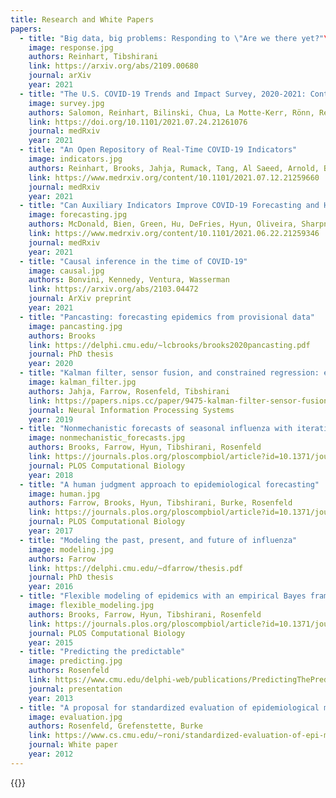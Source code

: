 ```yaml
---
title: Research and White Papers
papers:
  - title: "Big data, big problems: Responding to \"Are we there yet?"\"
    image: response.jpg
    authors: Reinhart, Tibshirani
    link: https://arxiv.org/abs/2109.00680
    journal: arXiv
    year: 2021
  - title: "The U.S. COVID-19 Trends and Impact Survey, 2020-2021: Continuous real-time measurement of COVID-19 symptoms, risks, protective behaviors, testing and vaccination"
    image: survey.jpg
    authors: Salomon, Reinhart, Bilinski, Chua, La Motte-Kerr, Rönn, Reitsma, Morris, LaRocca, Farag, Kreuter, Rosenfeld, Tibshirani
    link: https://doi.org/10.1101/2021.07.24.21261076
    journal: medRxiv
    year: 2021
  - title: "An Open Repository of Real-Time COVID-19 Indicators"
    image: indicators.jpg
    authors: Reinhart, Brooks, Jahja, Rumack, Tang, Al Saeed, Arnold, Basu, Bien, Cabrera, Chin, Chua, Clark, DeFries, Forlizzi, Gratzl, Green, Haff, Han, Hu,  Hyun, Joshi, Kim, Kuznetsov, La Motte-Kerr, Jin Lee, Lee, Lipton, Liu, Mackey, Mazaitis, McDonald, Narasimhan, Oliveira, Patil, Perer, Politsch, Rajanala, Rucker, Shah, Shankar, Sharpnack, Shemetov, Simon, Srivastava, Tan, Tibshirani, Tuzhilina, Van Nortwick, Ventura, Wasserman, Weiss, Williams, Rosenfeld, Tibshirani
    link: https://www.medrxiv.org/content/10.1101/2021.07.12.21259660
    journal: medRxiv
    year: 2021
  - title: "Can Auxiliary Indicators Improve COVID-19 Forecasting and Hotspot Prediction?"
    image: forecasting.jpg
    authors: McDonald, Bien, Green, Hu, DeFries, Hyun, Oliveira, Sharpnack, Tang, Tibshirani, Ventura, Wasserman, Tibshirani
    link: https://www.medrxiv.org/content/10.1101/2021.06.22.21259346
    journal: medRxiv
    year: 2021
  - title: "Causal inference in the time of COVID-19"
    image: causal.jpg
    authors: Bonvini, Kennedy, Ventura, Wasserman
    link: https://arxiv.org/abs/2103.04472
    journal: ArXiv preprint
    year: 2021
  - title: "Pancasting: forecasting epidemics from provisional data"
    image: pancasting.jpg
    authors: Brooks
    link: https://delphi.cmu.edu/~lcbrooks/brooks2020pancasting.pdf
    journal: PhD thesis
    year: 2020
  - title: "Kalman filter, sensor fusion, and constrained regression: equivalences and insights"
    image: kalman_filter.jpg
    authors: Jahja, Farrow, Rosenfeld, Tibshirani
    link: https://papers.nips.cc/paper/9475-kalman-filter-sensor-fusion-and-constrained-regression-equivalences-and-insights
    journal: Neural Information Processing Systems
    year: 2019
  - title: "Nonmechanistic forecasts of seasonal influenza with iterative one-week-ahead distributions"
    image: nonmechanistic_forecasts.jpg
    authors: Brooks, Farrow, Hyun, Tibshirani, Rosenfeld
    link: https://journals.plos.org/ploscompbiol/article?id=10.1371/journal.pcbi.1006134
    journal: PLOS Computational Biology
    year: 2018
  - title: "A human judgment approach to epidemiological forecasting"
    image: human.jpg
    authors: Farrow, Brooks, Hyun, Tibshirani, Burke, Rosenfeld
    link: https://journals.plos.org/ploscompbiol/article?id=10.1371/journal.pcbi.1005248
    journal: PLOS Computational Biology
    year: 2017
  - title: "Modeling the past, present, and future of influenza"
    image: modeling.jpg
    authors: Farrow
    link: https://delphi.cmu.edu/~dfarrow/thesis.pdf
    journal: PhD thesis
    year: 2016
  - title: "Flexible modeling of epidemics with an empirical Bayes framework"
    image: flexible_modeling.jpg
    authors: Brooks, Farrow, Hyun, Tibshirani, Rosenfeld
    link: https://journals.plos.org/ploscompbiol/article?id=10.1371/journal.pcbi.1004382
    journal: PLOS Computational Biology
    year: 2015
  - title: "Predicting the predictable"
    image: predicting.jpg
    authors: Rosenfeld
    link: https://www.cmu.edu/delphi-web/publications/PredictingThePredictable_13-04-03.pdf
    journal: presentation
    year: 2013
  - title: "A proposal for standardized evaluation of epidemiological models"
    image: evaluation.jpg
    authors: Rosenfeld, Grefenstette, Burke
    link: https://www.cs.cmu.edu/~roni/standardized-evaluation-of-epi-models-rev-09nov2012.pdf
    journal: White paper
    year: 2012
---
```


{{<research-papers>}}
